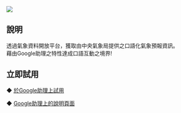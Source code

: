 [![](https://lh3.googleusercontent.com/v3moXhFOp3ADc_GaPjTNxwx53JRIkJtpP1IN7zok_7mm2KJrX9t7b81VitsXoCAtNF-H5aMSpoCK5g=s90)](https://assistant.google.com/services/a/uid/0000009932f37dce)

說明
-------
透過氣象資料開放平台，獲取由中央氣象局提供之口語化氣象預報資訊。  
藉由Google助理之特性達成口語互動之境界!  

  
立即試用
-------
◆ [於Google助理上試用](https://assistant.google.com/services/invoke/uid/000000971a4ed57e)
  
◆ [Google助理上的說明頁面](https://assistant.google.com/services/a/uid/000000971a4ed57e)
